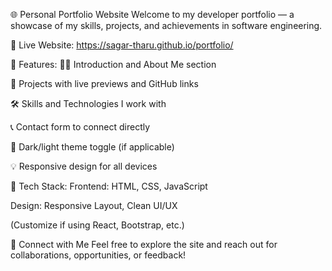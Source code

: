 🌐 Personal Portfolio Website
Welcome to my developer portfolio — a showcase of my skills, projects, and achievements in software engineering.

🔗 Live Website: https://sagar-tharu.github.io/portfolio/

🚀 Features:
🧑‍💻 Introduction and About Me section

💼 Projects with live previews and GitHub links

🛠️ Skills and Technologies I work with

📞 Contact form to connect directly

🌙 Dark/light theme toggle (if applicable)

💡 Responsive design for all devices

📌 Tech Stack:
Frontend: HTML, CSS, JavaScript

Design: Responsive Layout, Clean UI/UX

(Customize if using React, Bootstrap, etc.)

🤝 Connect with Me
Feel free to explore the site and reach out for collaborations, opportunities, or feedback!
